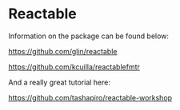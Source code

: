 # Reactable
Information on the package can be found below:

https://github.com/glin/reactable

https://github.com/kcuilla/reactablefmtr


And a really great tutorial here:

https://github.com/tashapiro/reactable-workshop

